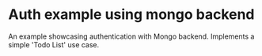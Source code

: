 # Auth example using mongo backend

An example showcasing authentication with Mongo backend. Implements a simple 'Todo List' use case.
